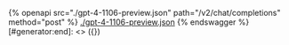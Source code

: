 [#generator:start]: <> ({ "template": "openapi" })
{% openapi src="./gpt-4-1106-preview.json" path="/v2/chat/completions" method="post" %}
[./gpt-4-1106-preview.json](./gpt-4-1106-preview.json)
{% endswagger %}
[#generator:end]: <> ({})